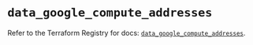 # `data_google_compute_addresses`

Refer to the Terraform Registry for docs: [`data_google_compute_addresses`](https://registry.terraform.io/providers/hashicorp/google/6.36.1/docs/data-sources/compute_addresses).
